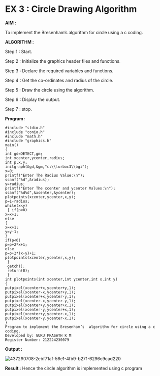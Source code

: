 # EX 3 : Circle Drawing Algorithm

**AIM :**

To  implement the Bresenham’s  algorithm for circle using a c coding.


**ALGORITHM :**

Step 1 : Start.
    
Step 2 : Initialize the graphics header files and functions.
   
Step 3 : Declare the required variables and functions.
 
Step 4 : Get the co-ordinates and radius of the circle.

Step 5 : Draw the circle using the algorithm.

Step  6 : Display the output.
  
Step 7 : stop.

**Program :**
```
#include "stdio.h"
#include "conio.h"
#include "math.h"
#include "graphics.h"
main()
{
int gd=DETECT,gm;
int xcenter,ycenter,radius;
int p,x,y;
initgraph(&gd,&gm,"c:\\turboc3\\bgi");
x=0;
printf("Enter The Radius Value:\n");
scanf("%d",&radius);
y=radius;
printf("Enter The xcenter and ycenter Values:\n");
scanf("%d%d",&xcenter,&ycenter);
plotpoints(xcenter,ycenter,x,y);
p=1-radius;
while(x<y)
 { if(p<0)
x=x+1;
else
{
x=x+1;
y=y-1;
}
if(p<0)
p=p+2*x+1;
else
p=p+2*(x-y)+1;
plotpoints(xcenter,ycenter,x,y);
 }
 getch();
 return(0);
 }
int plotpoints(int xcenter,int ycenter,int x,int y)
{
putpixel(xcenter+x,ycenter+y,1);
putpixel(xcenter-x,ycenter+y,1);
putpixel(xcenter+x,ycenter-y,1);
putpixel(xcenter-x,ycenter-y,1);
putpixel(xcenter+y,ycenter+x,1);
putpixel(xcenter-y,ycenter+x,1);
putpixel(xcenter+y,ycenter-x,1);
putpixel(xcenter-y,ycenter-x,1);
}
Program to implement the Bresenham’s  algorithm for circle using a c coding.
Developed by: GURU PRASATH K M
Register Number: 212224230079
```
**Output :**

![437290708-2ebf71af-56e1-4fb9-b271-6296c9cad220](https://github.com/user-attachments/assets/bddf4ba4-059c-4b8d-b068-7feef95700ff)


**Result :**
Hence the circle algorithm is implemented using c program
